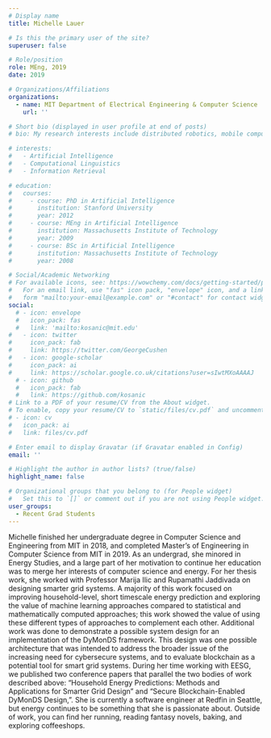 ```yaml
---
# Display name
title: Michelle Lauer

# Is this the primary user of the site?
superuser: false

# Role/position
role: MEng, 2019
date: 2019

# Organizations/Affiliations
organizations:
  - name: MIT Department of Electrical Engineering & Computer Science
    url: ''

# Short bio (displayed in user profile at end of posts)
# bio: My research interests include distributed robotics, mobile computing and programmable matter.

# interests:
#   - Artificial Intelligence
#   - Computational Linguistics
#   - Information Retrieval

# education:
#   courses:
#     - course: PhD in Artificial Intelligence
#       institution: Stanford University
#       year: 2012
#     - course: MEng in Artificial Intelligence
#       institution: Massachusetts Institute of Technology
#       year: 2009
#     - course: BSc in Artificial Intelligence
#       institution: Massachusetts Institute of Technology
#       year: 2008

# Social/Academic Networking
# For available icons, see: https://wowchemy.com/docs/getting-started/page-builder/#icons
#   For an email link, use "fas" icon pack, "envelope" icon, and a link in the
#   form "mailto:your-email@example.com" or "#contact" for contact widget.
social:
  # - icon: envelope
  #   icon_pack: fas
  #   link: 'mailto:kosanic@mit.edu'
#   - icon: twitter
#     icon_pack: fab
#     link: https://twitter.com/GeorgeCushen
#   - icon: google-scholar
#     icon_pack: ai
#     link: https://scholar.google.co.uk/citations?user=sIwtMXoAAAAJ
  # - icon: github
  #   icon_pack: fab
  #   link: https://github.com/kosanic
# Link to a PDF of your resume/CV from the About widget.
# To enable, copy your resume/CV to `static/files/cv.pdf` and uncomment the lines below.
# - icon: cv
#   icon_pack: ai
#   link: files/cv.pdf

# Enter email to display Gravatar (if Gravatar enabled in Config)
email: ''

# Highlight the author in author lists? (true/false)
highlight_name: false

# Organizational groups that you belong to (for People widget)
#   Set this to `[]` or comment out if you are not using People widget.
user_groups:
  - Recent Grad Students
---
```

Michelle finished her undergraduate degree in Computer Science and Engineering from MIT in 2018, and completed Master’s of Engineering in Computer Science from MIT in 2019. As an undergrad, she minored in Energy Studies, and a large part of her motivation to continue her education was to merge her interests of computer science and energy. For her thesis work, she worked with Professor Marija Ilic and Rupamathi Jaddivada on designing smarter grid systems. A majority of this work focused on improving household-level, short timescale energy prediction and exploring the value of machine learning approaches compared to statistical and mathematically computed approaches; this work showed the value of using these different types of approaches to complement each other. Additional work was done to demonstrate a possible system design for an implementation of the DyMonDS framework. This design was one possible architecture that was intended to address the broader issue of the increasing need for cybersecure systems, and to evaluate blockchain as a potential tool for smart grid systems. During her time working with EESG, we published two conference papers that parallel the two bodies of work described above: “Household Energy Predictions: Methods and Applications for Smarter Grid Design” and “Secure Blockchain-Enabled DyMonDS Design,”. She is currently a software engineer at Redfin in Seattle, but energy continues to be something that she is passionate about. Outside of work, you can find her running, reading fantasy novels, baking, and exploring coffeeshops.

